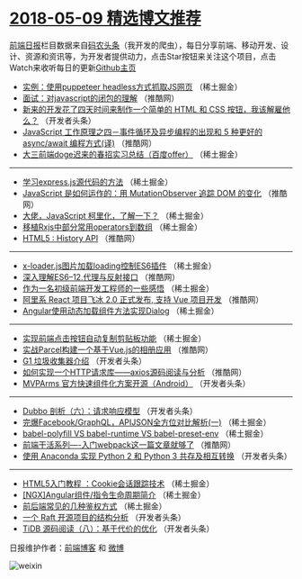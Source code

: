 # [2018-05-09 精选博文推荐](http://hao.caibaojian.com/date/2018/05/09)

[前端日报](http://caibaojian.com/c/news)栏目数据来自[码农头条](http://hao.caibaojian.com/)（我开发的爬虫），每日分享前端、移动开发、设计、资源和资讯等，为开发者提供动力，点击Star按钮来关注这个项目，点击Watch来收听每日的更新[Github主页](https://github.com/kujian/frontendDaily)
* [实例：使用puppeteer headless方式抓取JS网页](http://hao.caibaojian.com/73581.html) （稀土掘金）
* [面试：对javascript的闭包的理解](http://hao.caibaojian.com/73558.html) （推酷网）
* [新来的开发花了四天时间来制作一个简单的 HTML 和 CSS 按钮，我该解雇他么？](http://hao.caibaojian.com/73499.html) （开发者头条）
* [JavaScript 工作原理之四－事件循环及异步编程的出现和 5 种更好的 async/await 编程方式(译)](http://hao.caibaojian.com/73559.html) （推酷网）
* [大三前端doge迟来的春招实习总结（百度offer）](http://hao.caibaojian.com/73469.html) （稀土掘金）

***
* [学习express.js源代码的方法](http://hao.caibaojian.com/73479.html) （稀土掘金）
* [JavaScript 是如何运作的：用 MutationObserver 追踪 DOM 的变化](http://hao.caibaojian.com/73553.html) （推酷网）
* [大佬，JavaScript 柯里化，了解一下？](http://hao.caibaojian.com/73475.html) （稀土掘金）
* [移植Rxjs中部分常用operators到数组](http://hao.caibaojian.com/73476.html) （稀土掘金）
* [HTML5 : History API](http://hao.caibaojian.com/73548.html) （推酷网）

***
* [x-loader.js图片加载loading控制ES6插件](http://hao.caibaojian.com/73480.html) （稀土掘金）
* [深入理解ES6&#8211;12.代理与反射接口](http://hao.caibaojian.com/73560.html) （推酷网）
* [作为一名初级前端开发工程师的一些感悟](http://hao.caibaojian.com/73620.html) （稀土掘金）
* [阿里系 React 项目飞冰 2.0 正式发布, 支持 Vue 项目开发](http://hao.caibaojian.com/73544.html) （推酷网）
* [Angular使用动态加载组件方法实现Dialog](http://hao.caibaojian.com/73615.html) （稀土掘金）

***
* [实现前端点击按钮自动复制剪贴板功能](http://hao.caibaojian.com/73484.html) （稀土掘金）
* [实战Parcel构建一个基于Vue.js的相册应用](http://hao.caibaojian.com/73555.html) （推酷网）
* [G1 垃圾收集器介绍](http://hao.caibaojian.com/73488.html) （开发者头条）
* [如何实现一个HTTP请求库——axios源码阅读与分析](http://hao.caibaojian.com/73557.html) （推酷网）
* [MVPArms 官方快速组件化方案开源（Android）](http://hao.caibaojian.com/73500.html) （开发者头条）

***
* [Dubbo 剖析（六）：请求响应模型](http://hao.caibaojian.com/73490.html) （开发者头条）
* [完爆Facebook/GraphQL，APIJSON全方位对比解析(一)](http://hao.caibaojian.com/73472.html) （稀土掘金）
* [babel-polyfill VS babel-runtime VS babel-preset-env](http://hao.caibaojian.com/73482.html) （稀土掘金）
* [前端干活系列&#8212;-入门webpack这一篇文章就够了](http://hao.caibaojian.com/73551.html) （推酷网）
* [使用 Anaconda 实现 Python 2 和 Python 3 共存及相互转换](http://hao.caibaojian.com/73494.html) （开发者头条）

***
* [HTML5入门教程 ：Cookie会话跟踪技术](http://hao.caibaojian.com/73473.html) （稀土掘金）
* [[NGX]Angular组件/指令生命周期简介](http://hao.caibaojian.com/73474.html) （稀土掘金）
* [前后端常见的几种鉴权方式](http://hao.caibaojian.com/73483.html) （稀土掘金）
* [一个 Raft 开源项目的结构分析](http://hao.caibaojian.com/73496.html) （开发者头条）
* [TiDB 源码阅读（八）：基于代价的优化](http://hao.caibaojian.com/73497.html) （开发者头条）

日报维护作者：[前端博客](http://caibaojian.com/) 和 [微博](http://caibaojian.com/go/weibo)

![weixin](https://user-images.githubusercontent.com/3055447/38468989-651132ac-3b80-11e8-8e6b-15122322a9d7.png)